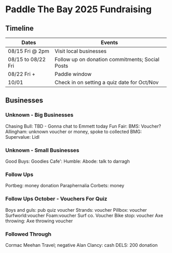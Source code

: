 # Paddle The Bay 2025 Fundraising


## Timeline

| Dates              | Events                                          |
|--------------------|-------------------------------------------------|
| 08/15 Fri @ 2pm    | Visit local businesses                          |
| 08/15 to 08/22 Fri | Follow up on donation commitments; Social Posts |
| 08/22 Fri +        | Paddle window                                   |
| 10/01              | Check in on setting a quiz date for Oct/Nov   |


## Businesses

### Unknown - Big Businesses

Chasing Bull: TBD - Gonna chat to Emmett today
Fun Fair:
BMS: Voucher?
Allingham: unknown voucher or money, spoke to collected
BMG: 
Supervalue:
Lidl


### Unknown - Small Businesses

Good Buys: 
Goodies Cafe':
Humble: 
Abode: talk to darragh


### Follow Ups

Portbeg: money donation 
Paraphernalia Corbets: money


### Follow Ups October - Vouchers For Quiz

Boys and guls: pub quiz voucher 
Strands: voucher
Pillbox: voucher 
Surfworld:voucher
Foam:voucher
Surf co. Voucher
Bike stop: voucher
Axe throwing: Axe throwing voucher


### Followed Through

Cormac Meehan Travel; negative
Alan Clancy: cash
DELS: 200 donation

